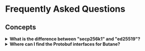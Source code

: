# Frequently Asked Questions

## Concepts

<details>

<summary><b>What is the difference between "secp256k1" and "ed25519"?</b></summary>

secp256k1 and ed25519 are both popular cryptographic algorithms used for digital signatures and key generation, but
they have some differences in terms of security, performance, and compatibility with different systems.

secp256k1 is an elliptic curve algorithm that is widely used in Bitcoin and many other cryptocurrencies. It provides
128-bit security, which is considered sufficient for most practical purposes. secp256k1 is relatively fast and
efficient, making it a good choice for applications that require high performance. It is widely supported by most
cryptographic libraries and software, which makes it a good choice for cross-platform applications.

ed25519 is a newer elliptic curve algorithm that provides 128-bit security, similar to secp256k1. However, ed25519 is
generally considered to be more secure than secp256k1, due to its resistance to certain types of attacks such as
[side-channel attacks](https://en.wikipedia.org/wiki/Side-channel_attack). It is also faster than many other elliptic
curve algorithms, including secp256k1, making it a good choice for applications that require high performance.

In terms of compatibility, secp256k1 is more widely supported by existing systems, while ed25519 is less widely
supported. However, ed25519 is gaining popularity, and is supported by many cryptographic libraries and software.

When choosing between secp256k1 and ed25519, you should consider your specific needs in terms of security, performance,
and compatibility. If you are building an application that requires high performance and compatibility with existing
systems, secp256k1 may be a better choice. However, if you are building an application that requires a higher level
of security and performance, and you can afford to sacrifice some compatibility, ed25519 may be a better choice.

</details>


<details>

<summary><b>Where can I find the Protobuf interfaces for Butane?</b></summary>

Head over to our [Buf](https://butane.tech/).

</details>
